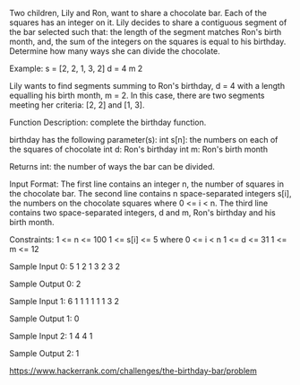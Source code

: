 Two children, Lily and Ron, want to share a chocolate bar.
Each of the squares has an integer on it.
Lily decides to share a contiguous segment of the bar selected such that:
the length of the segment matches Ron's birth month, and,
the sum of the integers on the squares is equal to his birthday.
Determine how many ways she can divide the chocolate.

Example:
s = [2, 2, 1, 3, 2]
d = 4
m 2

Lily wants to find segments summing to Ron's birthday, d = 4 with a length equalling his
birth month, m = 2. In this case, there are two segments meeting her criteria: [2, 2] and [1, 3].

Function Description: complete the birthday function.

birthday has the following parameter(s):
int s[n]: the numbers on each of the squares of chocolate
int d: Ron's birthday
int m: Ron's birth month

Returns int: the number of ways the bar can be divided.

Input Format:
The first line contains an integer n, the number of squares in the chocolate bar.
The second line contains n space-separated integers s[i],
the numbers on the chocolate squares where 0 <= i < n.
The third line contains two space-separated integers, d and m,
Ron's birthday and his birth month.

Constraints:
1 <= n <= 100
1 <= s[i] <= 5 where 0 <= i < n
1 <= d <= 31
1 <= m <= 12

Sample Input 0:
5
1 2 1 3 2
3 2

Sample Output 0:
2

Sample Input 1:
6
1 1 1 1 1 1
3 2

Sample Output 1:
0

Sample Input 2:
1
4
4 1

Sample Output 2:
1

https://www.hackerrank.com/challenges/the-birthday-bar/problem
